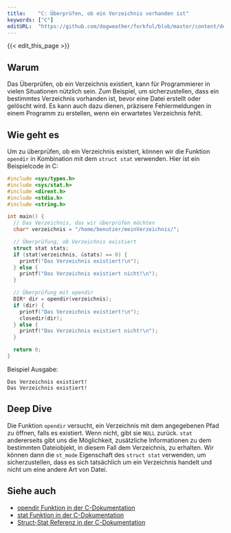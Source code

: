 ```yaml
---
title:    "C: Überprüfen, ob ein Verzeichnis vorhanden ist"
keywords: ["C"]
editURL:  "https://github.com/dogweather/forkful/blob/master/content/de/c/checking-if-a-directory-exists.md"
---
```


{{< edit_this_page >}}

## Warum

Das Überprüfen, ob ein Verzeichnis existiert, kann für Programmierer in vielen Situationen nützlich sein. Zum Beispiel, um sicherzustellen, dass ein bestimmtes Verzeichnis vorhanden ist, bevor eine Datei erstellt oder gelöscht wird. Es kann auch dazu dienen, präzisere Fehlermeldungen in einem Programm zu erstellen, wenn ein erwartetes Verzeichnis fehlt.

## Wie geht es

Um zu überprüfen, ob ein Verzeichnis existiert, können wir die Funktion `opendir` in Kombination mit dem `struct stat` verwenden. Hier ist ein Beispielcode in C:

```C
#include <sys/types.h>
#include <sys/stat.h>
#include <dirent.h>
#include <stdio.h>
#include <string.h>

int main() {
  // Das Verzeichnis, das wir überprüfen möchten
  char* verzeichnis = "/home/benutzer/meinVerzeichnis/";

  // Überprüfung, ob Verzeichnis existiert
  struct stat stats;
  if (stat(verzeichnis, &stats) == 0) {
    printf("Das Verzeichnis existiert!\n");
  } else {
    printf("Das Verzeichnis existiert nicht!\n");
  }

  // Überprüfung mit opendir
  DIR* dir = opendir(verzeichnis);
  if (dir) {
    printf("Das Verzeichnis existiert!\n");
    closedir(dir);
  } else {
    printf("Das Verzeichnis existiert nicht!\n");
  }

  return 0;
}
```

Beispiel Ausgabe:

```
Das Verzeichnis existiert!
Das Verzeichnis existiert!
```

## Deep Dive

Die Funktion `opendir` versucht, ein Verzeichnis mit dem angegebenen Pfad zu öffnen, falls es existiert. Wenn nicht, gibt sie `NULL` zurück. `stat` andererseits gibt uns die Möglichkeit, zusätzliche Informationen zu dem bestimmten Dateiobjekt, in diesem Fall dem Verzeichnis, zu erhalten. Wir können dann die `st_mode` Eigenschaft des `struct stat` verwenden, um sicherzustellen, dass es sich tatsächlich um ein Verzeichnis handelt und nicht um eine andere Art von Datei.

## Siehe auch

- [opendir Funktion in der C-Dokumentation](https://www.gnu.org/software/libc/manual/html_node/Opening-a-Directory.html)
- [stat Funktion in der C-Dokumentation](https://www.gnu.org/software/libc/manual/html_node/File-Status-Function-Example.html)
- [Struct-Stat Referenz in der C-Dokumentation](https://www.gnu.org/software/libc/manual/html_node/Stat-Functions.html)